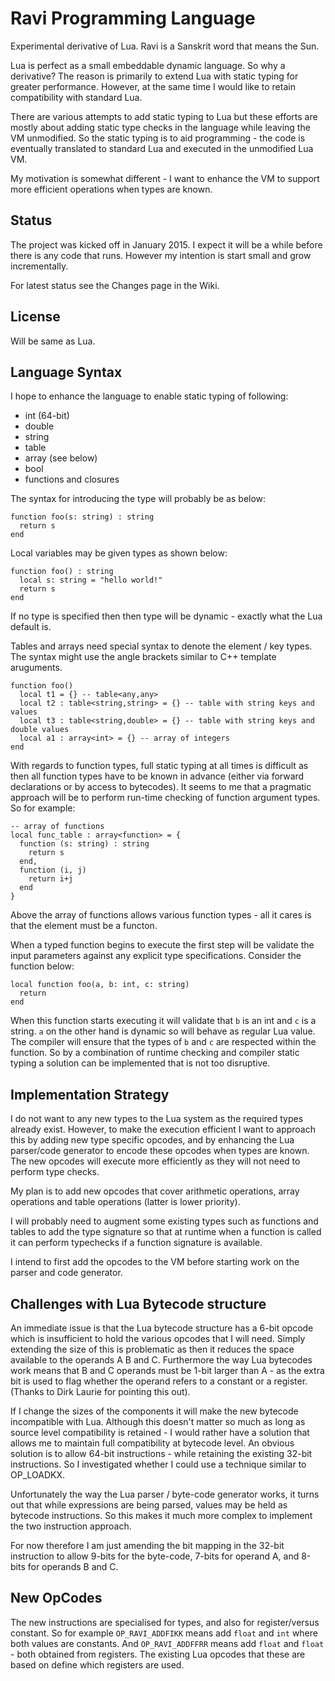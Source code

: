 Ravi Programming Language
=========================

Experimental derivative of Lua. Ravi is a Sanskrit word that means the Sun.

Lua is perfect as a small embeddable dynamic language. So why a derivative? The reason is primarily to extend Lua with static typing for greater performance. However, at the same time I would like to retain compatibility with standard Lua.

There are various attempts to add static typing to Lua but these efforts are mostly about adding static type checks in the language while leaving the VM unmodified. So the static typing is to aid programming - the code is eventually translated to standard Lua and executed in the unmodified Lua VM.

My motivation is somewhat different - I want to enhance the VM to support more efficient operations when types are known. 

Status
------
The project was kicked off in January 2015. I expect it will be a while before there is any code that runs. However my intention is start small and grow incrementally.

For latest status see the Changes page in the Wiki.

License
-------
Will be same as Lua.

Language Syntax
---------------
I hope to enhance the language to enable static typing of following:
* int (64-bit)
* double
* string
* table 
* array (see below)
* bool 
* functions and closures

The syntax for introducing the type will probably be as below:
```
function foo(s: string) : string
  return s
end
```

Local variables may be given types as shown below:
```
function foo() : string
  local s: string = "hello world!"
  return s
end
```

If no type is specified then then type will be dynamic - exactly what the Lua default is.

Tables and arrays need special syntax to denote the element / key types. The syntax might use the angle brackets similar to C++ template aruguments.

```
function foo() 
  local t1 = {} -- table<any,any>
  local t2 : table<string,string> = {} -- table with string keys and values
  local t3 : table<string,double> = {} -- table with string keys and double values
  local a1 : array<int> = {} -- array of integers
end
```

With regards to function types, full static typing at all times is difficult as then all function types have to be known in advance (either via forward declarations or by access to bytecodes). It seems to me that a pragmatic approach will be to perform run-time checking of function argument types. So for example:

```
-- array of functions
local func_table : array<function> = {
  function (s: string) : string 
    return s 
  end,
  function (i, j) 
    return i+j 
  end
}
```
Above the array of functions allows various function types - all it cares is that the element must be a functon.

When a typed function begins to execute the first step will be validate the input parameters against any explicit type specifications. Consider the function below:

```
local function foo(a, b: int, c: string)
  return
end
```
When this function starts executing it will validate that `b` is an int and `c` is a string. `a` on the other hand is dynamic so will behave as regular Lua value. The compiler will ensure that the types of `b` and `c` are respected within the function. So by a combination of runtime checking and compiler static typing a solution can be implemented that is not too disruptive.

Implementation Strategy
-----------------------
I do not want to any new types to the Lua system as the required types already exist. However, to make the execution efficient I want to approach this by adding new type specific opcodes, and by enhancing the Lua parser/code generator to encode these opcodes when types are known. The new opcodes will execute more efficiently as they will not need to perform type checks.

My plan is to add new opcodes that cover arithmetic operations, array operations and table operations (latter is lower priority).

I will probably need to augment some existing types such as functions and tables to add the type signature so that at runtime when a function is called it can perform typechecks if a function signature is available.

I intend to first add the opcodes to the VM before starting work on the parser and code generator.

Challenges with Lua Bytecode structure
--------------------------------------
An immediate issue is that the Lua bytecode structure has a 6-bit opcode which is insufficient to hold the various opcodes that I will need. Simply extending the size of this is problematic as then it reduces the space available to the operands A B and C. Furthermore the way Lua bytecodes work means that B and C operands must be 1-bit larger than A - as the extra bit is used to flag whether the operand refers to a constant or a register. (Thanks to Dirk Laurie for pointing this out). 

If I change the sizes of the components it will make the new bytecode incompatible with Lua. Although this doesn't matter so much as long as source level compatibility is retained - I would rather have a solution that allows me to maintain full compatibility at bytecode level. An obvious solution is to allow 64-bit instructions - while retaining the existing 32-bit instructions. So I investigated whether I could use a technique similar to OP_LOADKX. 

Unfortunately the way the Lua parser / byte-code generator works, it turns out that while expressions are being parsed, values may be held as bytecode instructions. So this makes it much more complex to implement the two instruction approach.

For now therefore I am just amending the bit mapping in the 32-bit instruction to allow 9-bits for the byte-code, 7-bits for operand A, and 8-bits for operands B and C.  

New OpCodes
-----------
The new instructions are specialised for types, and also for register/versus constant. So for example `OP_RAVI_ADDFIKK` means add `float` and `int` where both values are constants. And `OP_RAVI_ADDFFRR` means add `float` and `float` - both obtained from registers. The existing Lua opcodes that these are based on define which registers are used.




